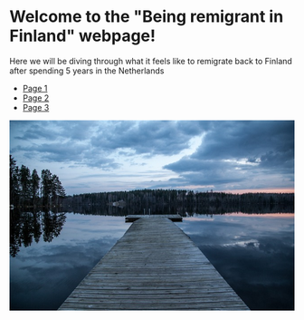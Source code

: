 <html lang="en">
<head>
    <meta charset="UTF-8">
    <meta name="viewport" content="width=device-width, initial-scale=1.0">
    <title>Being remigrant in Finland</title>
    <link rel="stylesheet" href="styles.css">
</head>
<body>
    <main>
        <h1>Welcome to the "Being remigrant in Finland" webpage!</h1>
        <p> Here we will be diving through what it feels like to remigrate back to Finland after spending 5 years in the Netherlands</p>
    </main>
        <nav>
            <ul>
                <li><a href="page1.html">Page 1</a></li>
                <li><a href="page2.html">Page 2</a></li>
                <li><a href="page3.html">Page 3</a></li>
            </ul>
        </nav>
    </header>
    <div class="header-image">
        <img src="dock-1365387_640.jpg" alt="Header Image">
    </div>
</header>
</body>
</html>
